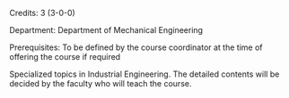 Credits: 3 (3-0-0)

Department: Department of Mechanical Engineering

Prerequisites: To be defined by the course coordinator at the time of offering the course if required

Specialized topics in Industrial Engineering. The detailed contents will be decided by the faculty who will teach the course.